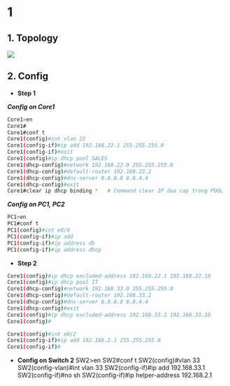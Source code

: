 # 1
## 1. Topology
![](https://github.com/quangln94/CCNA/blob/master/CCNP/Lab/Challenge%202/Topology/ajax_helper.php.png)
## 2. Config
- **Step 1**

***Config on Core1***
```sh
Core1>en
Core1#
Core1#conf t
Core1(config)#int vlan 22
Core1(config-if)#ip add 192.168.22.1 255.255.255.0
Core1(config-if)#exit
Core1(config)#ip dhcp pool SALES
Core1(dhcp-config)#network 192.168.22.0 255.255.255.0
Core1(dhcp-config)#default-router 192.168.22.2
Core1(dhcp-config)#dns-server 8.8.8.8 8.8.4.4 
Core1(dhcp-config)#exit
Core1#clear ip dhcp binding *   # Command clear IP daa cap trong POOL
```
***Config on PC1, PC2***
```sh
PC1>en
PC1#conf t
PC1(config)#int e0/0
PC1(config-if)#ip add
PC1(config-if)#ip address dh
PC1(config-if)#ip address dhcp
```
- **Step 2**
```sh
Core1(config)#ip dhcp excluded-address 192.168.22.1 192.168.22.10
Core1(config)#ip dhcp pool IT
Core1(dhcp-config)#network 192.168.33.0 255.255.255.0
Core1(dhcp-config)#default-router 192.168.33.2
Core1(dhcp-config)#dns-server 8.8.8.8 8.8.4.4
Core1(dhcp-config)#exit
Core1(config)#ip dhcp excluded-address 192.168.33.1 192.168.33.10
Core1(config)#
```

```sh
Core1(config)#int e0/2
Core1(config-if)#ip add 192.168.2.1 255.255.255.0
Core1(config-if)#
```

- **Config on Switch 2**
SW2>en
SW2#conf t
SW2(config)#vlan 33
SW2(config-vlan)#int vlan 33
SW2(config-if)#ip add 192.168.33.1
SW2(config-if)#no sh
SW2(config-if)#ip helper-address 192.168.2.1


